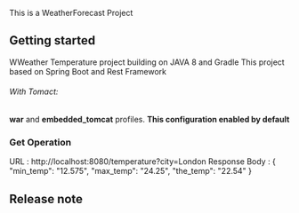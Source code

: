 This is a WeatherForecast Project

Getting started
-------------------------------------
WWeather Temperature project building on JAVA 8 and Gradle This project based on Spring Boot and Rest Framework
 ###### With Tomact:
 **war** and **embedded_tomcat** profiles.
 **This configuration enabled by default**

 ### Get Operation
 URL : http://localhost:8080/temperature?city=London
 Response Body :
 {
     "min_temp": "12.575",
     "max_temp": "24.25",
     "the_temp": "22.54"
 }

 Release note
 -------------------------------------